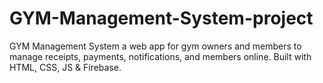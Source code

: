 # GYM-Management-System-project
GYM Management System a web app for gym owners and members to manage receipts, payments, notifications, and members online. Built with HTML, CSS, JS &amp; Firebase.
